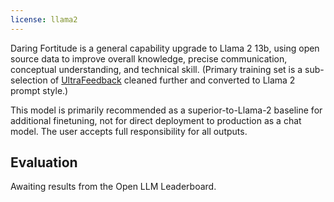 ```yaml
---
license: llama2
---
```

Daring Fortitude is a general capability upgrade to Llama 2 13b, using open source data to improve overall knowledge, precise communication, conceptual understanding, and technical skill. (Primary training set is a sub-selection of [UltraFeedback](https://huggingface.co/datasets/HuggingFaceH4/ultrafeedback_binarized) cleaned further and converted to Llama 2 prompt style.)

This model is primarily recommended as a superior-to-Llama-2 baseline for additional finetuning, not for direct deployment to production as a chat model. The user accepts full responsibility for all outputs.


## Evaluation

Awaiting results from the Open LLM Leaderboard.